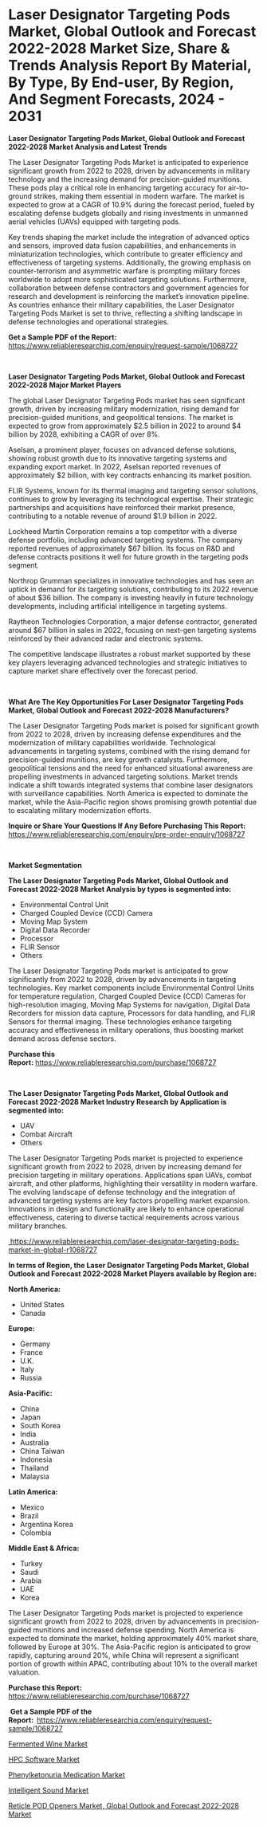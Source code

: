 <p><h1>Laser Designator Targeting Pods Market, Global Outlook and Forecast 2022-2028 Market Size, Share & Trends Analysis Report By Material, By Type, By End-user, By Region, And Segment Forecasts, 2024 - 2031</h1></p><p><strong>Laser Designator Targeting Pods Market, Global Outlook and Forecast 2022-2028 Market Analysis and Latest Trends</strong></p>
<p><p>The Laser Designator Targeting Pods Market is anticipated to experience significant growth from 2022 to 2028, driven by advancements in military technology and the increasing demand for precision-guided munitions. These pods play a critical role in enhancing targeting accuracy for air-to-ground strikes, making them essential in modern warfare. The market is expected to grow at a CAGR of 10.9% during the forecast period, fueled by escalating defense budgets globally and rising investments in unmanned aerial vehicles (UAVs) equipped with targeting pods.</p><p>Key trends shaping the market include the integration of advanced optics and sensors, improved data fusion capabilities, and enhancements in miniaturization technologies, which contribute to greater efficiency and effectiveness of targeting systems. Additionally, the growing emphasis on counter-terrorism and asymmetric warfare is prompting military forces worldwide to adopt more sophisticated targeting solutions. Furthermore, collaboration between defense contractors and government agencies for research and development is reinforcing the market’s innovation pipeline. As countries enhance their military capabilities, the Laser Designator Targeting Pods Market is set to thrive, reflecting a shifting landscape in defense technologies and operational strategies.</p></p>
<p><strong>Get a Sample PDF of the Report:&nbsp;</strong> <a href="https://www.reliableresearchiq.com/enquiry/request-sample/1068727">https://www.reliableresearchiq.com/enquiry/request-sample/1068727</a></p>
<p>&nbsp;</p>
<p><strong>Laser Designator Targeting Pods Market, Global Outlook and Forecast 2022-2028 Major Market Players</strong></p>
<p><p>The global Laser Designator Targeting Pods market has seen significant growth, driven by increasing military modernization, rising demand for precision-guided munitions, and geopolitical tensions. The market is expected to grow from approximately $2.5 billion in 2022 to around $4 billion by 2028, exhibiting a CAGR of over 8%.</p><p>Aselsan, a prominent player, focuses on advanced defense solutions, showing robust growth due to its innovative targeting systems and expanding export market. In 2022, Aselsan reported revenues of approximately $2 billion, with key contracts enhancing its market position.</p><p>FLIR Systems, known for its thermal imaging and targeting sensor solutions, continues to grow by leveraging its technological expertise. Their strategic partnerships and acquisitions have reinforced their market presence, contributing to a notable revenue of around $1.9 billion in 2022.</p><p>Lockheed Martin Corporation remains a top competitor with a diverse defense portfolio, including advanced targeting systems. The company reported revenues of approximately $67 billion. Its focus on R&D and defense contracts positions it well for future growth in the targeting pods segment.</p><p>Northrop Grumman specializes in innovative technologies and has seen an uptick in demand for its targeting solutions, contributing to its 2022 revenue of about $36 billion. The company is investing heavily in future technology developments, including artificial intelligence in targeting systems.</p><p>Raytheon Technologies Corporation, a major defense contractor, generated around $67 billion in sales in 2022, focusing on next-gen targeting systems reinforced by their advanced radar and electronic systems.</p><p>The competitive landscape illustrates a robust market supported by these key players leveraging advanced technologies and strategic initiatives to capture market share effectively over the forecast period.</p></p>
<p>&nbsp;</p>
<p><strong>What Are The Key Opportunities For Laser Designator Targeting Pods Market, Global Outlook and Forecast 2022-2028 Manufacturers?</strong></p>
<p><p>The Laser Designator Targeting Pods market is poised for significant growth from 2022 to 2028, driven by increasing defense expenditures and the modernization of military capabilities worldwide. Technological advancements in targeting systems, combined with the rising demand for precision-guided munitions, are key growth catalysts. Furthermore, geopolitical tensions and the need for enhanced situational awareness are propelling investments in advanced targeting solutions. Market trends indicate a shift towards integrated systems that combine laser designators with surveillance capabilities. North America is expected to dominate the market, while the Asia-Pacific region shows promising growth potential due to escalating military modernization efforts.</p></p>
<p><strong>Inquire or Share Your Questions If Any Before Purchasing This Report:</strong> <a href="https://www.reliableresearchiq.com/enquiry/pre-order-enquiry/1068727">https://www.reliableresearchiq.com/enquiry/pre-order-enquiry/1068727</a></p>
<p>&nbsp;</p>
<p><strong>Market Segmentation</strong></p>
<p><strong>The Laser Designator Targeting Pods Market, Global Outlook and Forecast 2022-2028 Market Analysis by types is segmented into:</strong></p>
<p><ul><li>Environmental Control Unit</li><li>Charged Coupled Device (CCD) Camera</li><li>Moving Map System</li><li>Digital Data Recorder</li><li>Processor</li><li>FLIR Sensor</li><li>Others</li></ul></p>
<p><p>The Laser Designator Targeting Pods market is anticipated to grow significantly from 2022 to 2028, driven by advancements in targeting technologies. Key market components include Environmental Control Units for temperature regulation, Charged Coupled Device (CCD) Cameras for high-resolution imaging, Moving Map Systems for navigation, Digital Data Recorders for mission data capture, Processors for data handling, and FLIR Sensors for thermal imaging. These technologies enhance targeting accuracy and effectiveness in military operations, thus boosting market demand across defense sectors.</p></p>
<p><strong>Purchase this Report:&nbsp;</strong><a href="https://www.reliableresearchiq.com/purchase/1068727">https://www.reliableresearchiq.com/purchase/1068727</a></p>
<p>&nbsp;</p>
<p><strong>The Laser Designator Targeting Pods Market, Global Outlook and Forecast 2022-2028 Market Industry Research by Application is segmented into:</strong></p>
<p><ul><li>UAV</li><li>Combat Aircraft</li><li>Others</li></ul></p>
<p><p>The Laser Designator Targeting Pods market is projected to experience significant growth from 2022 to 2028, driven by increasing demand for precision targeting in military operations. Applications span UAVs, combat aircraft, and other platforms, highlighting their versatility in modern warfare. The evolving landscape of defense technology and the integration of advanced targeting systems are key factors propelling market expansion. Innovations in design and functionality are likely to enhance operational effectiveness, catering to diverse tactical requirements across various military branches.</p></p>
<p><a href="https://www.reliableresearchiq.com/laser-designator-targeting-pods-market-in-global-r1068727">&nbsp;https://www.reliableresearchiq.com/laser-designator-targeting-pods-market-in-global-r1068727</a></p>
<p><strong>In terms of Region, the Laser Designator Targeting Pods Market, Global Outlook and Forecast 2022-2028 Market Players available by Region are:</strong></p>
<p>
    <p> <strong> North America: </strong>
        <ul>
            <li>United States</li>
            <li>Canada</li>
        </ul>
        </p> 
    <p> <strong> Europe: </strong>
        <ul>
            <li>Germany</li>
            <li>France</li>
            <li>U.K.</li>
            <li>Italy</li>
            <li>Russia</li>
        </ul>
        </p> 
    <p> <strong> Asia-Pacific: </strong>
        <ul>
            <li>China</li>
            <li>Japan</li>
            <li>South Korea</li>
            <li>India</li>
            <li>Australia</li>
            <li>China Taiwan</li>
            <li>Indonesia</li>
            <li>Thailand</li>
            <li>Malaysia</li>
        </ul>
        </p> 
    <p> <strong> Latin America: </strong>
        <ul>
            <li>Mexico</li>
            <li>Brazil</li>
            <li>Argentina Korea</li>
            <li>Colombia</li>
        </ul>
        </p> 
    <p> <strong> Middle East & Africa: </strong>
        <ul>
            <li>Turkey</li>
            <li>Saudi</li>
            <li>Arabia</li>
            <li>UAE</li>
            <li>Korea</li>
        </ul>
    </p>
    </p>
<p><p>The Laser Designator Targeting Pods market is projected to experience significant growth from 2022 to 2028, driven by advancements in precision-guided munitions and increased defense spending. North America is expected to dominate the market, holding approximately 40% market share, followed by Europe at 30%. The Asia-Pacific region is anticipated to grow rapidly, capturing around 20%, while China will represent a significant portion of growth within APAC, contributing about 10% to the overall market valuation.</p></p>
<p><strong>Purchase this Report: </strong><a href="https://www.reliableresearchiq.com/purchase/1068727">https://www.reliableresearchiq.com/purchase/1068727</a></p>
<p>&nbsp;<strong>Get a Sample PDF of the Report:&nbsp;&nbsp;</strong><a href="https://www.reliableresearchiq.com/enquiry/request-sample/1068727">https://www.reliableresearchiq.com/enquiry/request-sample/1068727</a></p>
<p><strong></strong></p>
<p><p><a href="https://www.linkedin.com/pulse/fermented-wine-market-share-size-trends-industry-analysis-report-xd9ac?trackingId=4MsNUYiqSpGpFt7HLvpTqQ%3D%3D">Fermented Wine Market</a></p><p><a href="https://www.linkedin.com/pulse/hpc-software-market-research-report-includes-analysis-size-1241e?trackingId=4q%2FQTxBjQAGsw%2FwCS8FbRA%3D%3D">HPC Software Market</a></p><p><a href="https://www.linkedin.com/pulse/emerging-trends-phenylketonuria-medication-market-global-mbtcf?trackingId=urZUfRQ9Su%2B1iYOaF2sEzg%3D%3D">Phenylketonuria Medication Market</a></p><p><a href="https://www.linkedin.com/pulse/analyzing-intelligent-sound-market-dynamics-growth-drivers-gco0c?trackingId=Iw6HoZBvQMelmM61gqhL6g%3D%3D">Intelligent Sound Market</a></p><p><a href="https://github.com/dlwlxxqs71/Market-Research-Report-List-1/blob/main/reticle-pod-openers-market-global-outlook-and-forecast-2022-2028-market.md">Reticle POD Openers Market, Global Outlook and Forecast 2022-2028 Market</a></p></p>